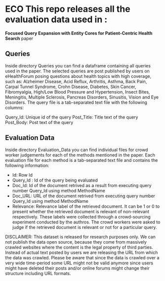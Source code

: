 # ECO This repo releases all the evaluation data used in :
 **Focused Query Expansion with Entity Cores for Patient-Centric Health Search** paper



## Queries ## 

Inside directory Queries you can find a dataframe containing all queries used in the paper. The selected queries are post published by users on eHealthForum posing questions about health topics with high coverage, such as: Alzheimer Disease, Acid Reflux, Arthritis, Asthma, Back Pain, Carpal Tunnel Syndrome, Crohn Disease, Diabetes, Skin Cancer, Fibromyalgia, High/Low Blood Pressure and Hypertension, Insect Bites, Meningitis, Multiple Sclerosis, Pancreas Disorders, Sinusitis, Vision and Eye Disorders. The query file is a tab-separated text file with the following columns:

Query_Id: Unique id of the query 
Post_Title: Title text of the query
Post_Body: Post text of the query


## Evaluation Data ## 

Inside directory Evaluation_Data you can find individual files for crowd worker judgements for each of the methods mentioned in the paper. Each evaluation file for each method is a tab-separated text file and contains the following information:

- Id: Row Id
- Query_Id : Id of the query being evaluated
- Doc_Id: Id of the document retrived as a result from executing query number Query_Id using method MethodName
- Doc_URL: URL of the document retrived from executing query number Query_Id using method MethodName
- Relevance: Relevance label of the retrieved document. It can be 1 or 0 to present whether the retrieved document is relevant of non-relevant respectively. These labels were collected through a crowd-sourcing experiment conducted by the authros. The crowd workers were asked to judge if the retrieved document is relevant or not for a particular query.

DISCLAIMER: This dataset is released for research purposes only. We can not publish the data open source, because they come from massively crawled websites where the content is the legal property of third parties. Instead of actual text posted by users we are releasing the URL from which the data was crawled. Please be aware that since the data is crawled over a very wide time-period some URL might not be valid anymore since users might have deleted their posts and/or online forums might change their structure including URL formats.
